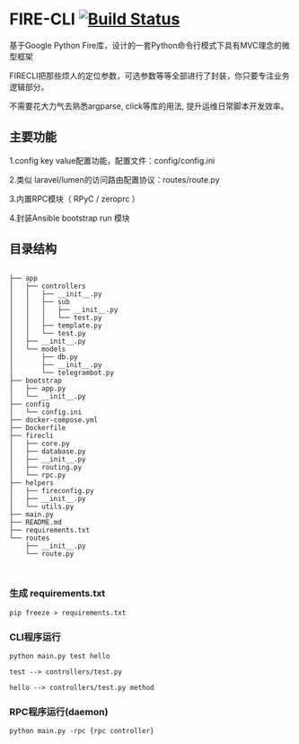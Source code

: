 
# FIRE-CLI [![Build Status](https://travis-ci.org/lifeblood/fire-cli.svg?branch=master)](https://travis-ci.org/lifeblood/fire-cli)


基于Google Python Fire库，设计的一套Python命令行模式下具有MVC理念的微型框架

FIRECLI把那些烦人的定位参数，可选参数等等全部进行了封装，你只要专注业务逻辑部分。

不需要花大力气去熟悉argparse, click等库的用法, 提升运维日常脚本开发效率。

## 主要功能


1.config key value配置功能，配置文件：config/config.ini

2.类似 laravel/lumen的访问路由配置协议：routes/route.py

3.内置RPC模块（ RPyC / zeroprc ）

4.封装Ansible bootstrap run 模块


## 目录结构


````
 
├── app
│   ├── controllers
│   │   ├── __init__.py
│   │   ├── sub
│   │   │   ├── __init__.py
│   │   │   └── test.py
│   │   ├── template.py
│   │   └── test.py
│   ├── __init__.py
│   └── models
│       ├── db.py
│       ├── __init__.py
│       └── telegrambot.py
├── bootstrap
│   ├── app.py
│   └── __init__.py
├── config
│   └── config.ini
├── docker-compose.yml
├── Dockerfile
├── firecli
│   ├── core.py
│   ├── database.py
│   ├── __init__.py
│   ├── routing.py
│   └── rpc.py
├── helpers
│   ├── fireconfig.py
│   ├── __init__.py
│   └── utils.py
├── main.py
├── README.md
├── requirements.txt
└── routes
    ├── __init__.py
    └── route.py 
    
    
````

### 生成 requirements.txt 
````
pip freeze > requirements.txt
````

### CLI程序运行

````
python main.py test hello

test --> controllers/test.py

hello --> controllers/test.py method

````

### RPC程序运行(daemon)

````
python main.py -rpc {rpc controller}

````
